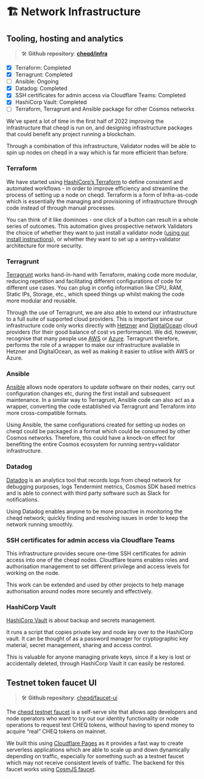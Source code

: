 # 🏗 Network Infrastructure

## Tooling, hosting and analytics

> 🛠️ **Github repository**: [**cheqd/infra**](https://github.com/cheqd/infra)

* [x] Terraform: Completed
* [x] Terragrunt: Completed
* [ ] Ansible: Ongoing
* [x] Datadog: Completed
* [x] SSH certificates for admin access via Cloudflare Teams: Completed
* [x] HashiCorp Vault: Completed
* [ ] Terraform, Terragrunt and Ansible package for other Cosmos networks

We've spent a lot of time in the first half of 2022 improving the infrastructure that cheqd is run on, and designing infrastructure packages that could benefit any project running a blockchain.

Through a combination of this infrastructure, Validator nodes will be able to spin up nodes on cheqd in a way which is far more efficient than before.

### Terraform

We have started using [HashiCorp’s Terraform](https://www.terraform.io/) to define consistent and automated workflows - in order to improve efficiency and streamline the process of setting up a node on cheqd. Terraform is a form of Infra-as-code which is essentially the managing and provisioning of infrastructure through code instead of through manual processes.

You can think of it like dominoes - one click of a button can result in a whole series of outcomes. This automation gives prospective network Validators the choice of whether they want to just install a validator node ([using our install instructions](https://docs.cheqd.io/node/getting-started/setup-and-configure)), or whether they want to set up a sentry+validator architecture for more security.

### Terragrunt

[Terragrunt](https://terragrunt.gruntwork.io/) works hand-in-hand with Terraform, making code more modular, reducing repetition and facilitating different configurations of code for different use cases. You can plug in config information like CPU, RAM, Static IPs, Storage, etc., which speed things up whilst making the code more modular and reusable.

Through the use of Terragrunt, we are also able to extend our infrastructure to a full suite of supported cloud providers. This is important since our infrastructure code only works directly with [Hetzner](https://www.google.com/search?q=hetzner\&oq=hetzner\&aqs=chrome..69i57.3321j0j1\&sourceid=chrome\&ie=UTF-8) and [DigitalOcean](https://www.digitalocean.com/) cloud providers (for their good balance of cost vs performance). We did, however, recognise that many people use [AWS](https://aws.amazon.com/) or [Azure](https://azure.microsoft.com/en-au/). Terragrunt therefore, performs the role of a wrapper to make our infrastructure available in Hetzner and DigitalOcean, as well as making it easier to utilise with AWS or Azure.

### Ansible

[Ansible](https://www.ansible.com/) allows node operators to update software on their nodes, carry out configuration changes etc, during the first install and subsequent maintenance. In a similar way to Terragrunt, Ansible code can also act as a wrapper, converting the code established via Terragrunt and Terraform into more cross-compatible formats.

Using Ansible, the same configurations created for setting up nodes on cheqd could be packaged in a format which could be consumed by other Cosmos networks. Therefore, this could have a knock-on effect for benefiting the entire Cosmos ecosystem for running sentry+validator infrastructure.

### Datadog

[Datadog](https://www.datadoghq.com/) is an analytics tool that records logs from cheqd network for debugging purposes, logs Tendermint metrics, Cosmos SDK based metrics and is able to connect with third party software such as Slack for notifications.

Using Datadog enables anyone to be more proactive in monitoring the cheqd network; quickly finding and resolving issues in order to keep the network running smoothly.

### SSH certificates for admin access via Cloudflare Teams

This infrastructure provides secure one-time SSH certificates for admin access into one of the cheqd nodes. Cloudflare teams enables roles and authorisation management to set different privilege and access levels for working on the node.

This work can be extended and used by other projects to help manage authorisation around nodes more securely and effectively.

### HashiCorp Vault

[HashiCorp Vault](https://www.hashicorp.com/products/vault) is about backup and secrets management.

It runs a script that copies private key and node key over to the HashiCorp vault. It can be thought of as a password manager for cryptographic key material, secret management, sharing and access control.

This is valuable for anyone managing private keys, since if a key is lost or accidentally deleted, through HashiCorp Vault it can easily be restored.

## Testnet token faucet UI

> 🛠️ **Github repository**: [cheqd/faucet-ui](https://github.com/cheqd/faucet-ui)

The [cheqd testnet faucet](https://testnet-faucet.cheqd.io) is a self-serve site that allows app developers and node operators who want to try out our identity functionality or node operations to request test CHEQ tokens, without having to spend money to acquire “real” CHEQ tokens on mainnet.

We built this using [Cloudflare Pages](https://developers.cloudflare.com/pages/) as it provides a fast way to create serverless applications which are able to scale up and down dynamically depending on traffic, especially for something such as a testnet faucet which may not receive consistent levels of traffic. The backend for this faucet works using [CosmJS faucet](https://github.com/cosmos/cosmjs/tree/main/packages/faucet).
